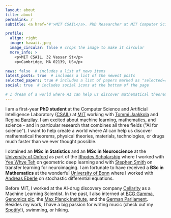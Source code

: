 ```yaml
---
layout: about
title: about
permalink: /
subtitle: <a href='#'>MIT CSAIL</a>. PhD Researcher at MIT Computer Science & Artificial Intelligence Laboratory (CSAIL)

profile:
  align: right
  image: hawaii.jpeg
  image_circular: false # crops the image to make it circular
  more_info: >
    <p>MIT CSAIL, 32 Vassar St</p>
    <p>Cambridge, MA 02139, US</p>

news: false  # includes a list of news items
latest_posts: true  # includes a list of the newest posts
selected_papers: true # includes a list of papers marked as "selected={true}"
social: true  # includes social icons at the bottom of the page

# I dream of a world where AI can help us discover mathematical theorems, physical theories, # materials, or drugs much faster than we ever thought possible.
---
```


I am a first-year **PhD student** at the Computer Science and Artificial Intelligence Laboratory ([CSAIL](https://www.csail.mit.edu/)) at [MIT](https://mit.edu/) working with [Tommi Jaakkola](https://scholar.google.com/citations?user=Ao4gtsYAAAAJ&hl=en) and [Regina Barzilay](https://www.regina.csail.mit.edu/). I am excited about machine learning, mathematics, and science - and in particular research that combines all three fields ("AI for science"). I want to help create a world where AI can help us discover mathematical theorems, physical theories, materials, technologies, or drugs much faster than we ever thought possible.

I obtained an **MSc in Statistics** and an **MSc in Neuroscience** at the [University of Oxford](https://www.ox.ac.uk/) as part of the [Rhodes Scholarship](https://en.wikipedia.org/wiki/Rhodes_Scholarship) where I worked with [Yee Whye Teh](https://www.stats.ox.ac.uk/~teh/) on geometric deep learning and with [Stephen Smith](https://scholar.google.com/citations?user=gRptb5UAAAAJ&hl=en) on transfer learning for neuroimaging. I am fortunate to have received a **BSc in Mathematics** at the wonderful [University of Bonn](https://www.hcm.uni-bonn.de/) where I worked with [Andreas Eberle](https://scholar.google.de/citations?user=5sfw6SkAAAAJ&hl=de) on stochastic differential equations.

Before MIT, I worked at the AI-drug discovery company [Cellarity](https://cellarity.com/) as a Machine Learning Scientist. In the past, I also interned at [BCG Gamma](https://www.bcg.com/), [Genomics plc](https://www.genomicsplc.com/), the [Max Planck Institute](https://www.mpg.de/en), and the [German Parliament](https://www.bundestag.de/en). Besides my work, I have a big passion for writing music (check out my [Spotify](https://open.spotify.com/artist/5PoZcHhqf9mDwgrmIXt83i?si=dku6uGNgTJu_pT3uLNqZaw)!), swimming, or hiking.